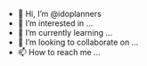 - 👋 Hi, I’m @idoplanners
- 👀 I’m interested in ...
- 🌱 I’m currently learning ...
- 💞️ I’m looking to collaborate on ...
- 📫 How to reach me ...

<!---
idoplanners/idoplanners is a ✨ special ✨ repository because its `README.md` (this file) appears on your GitHub profile.
You can click the Preview link to take a look at your changes.
--->
